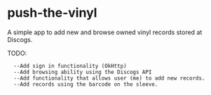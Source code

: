 # push-the-vinyl
A simple app to add new and browse owned vinyl records stored at Discogs. 

TODO: 

      --Add sign in functionality (OkHttp)
      --Add browsing ability using the Discogs API
      --Add functionality that allows user (me) to add new records.
      --Add records using the barcode on the sleeve.
